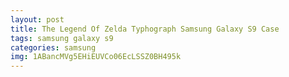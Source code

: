 ```yaml
---
layout: post
title: The Legend Of Zelda Typhograph Samsung Galaxy S9 Case
tags: samsung galaxy s9
categories: samsung
img: 1ABancMVg5EHiEUVCo06EcLSSZ0BH495k
---
```

